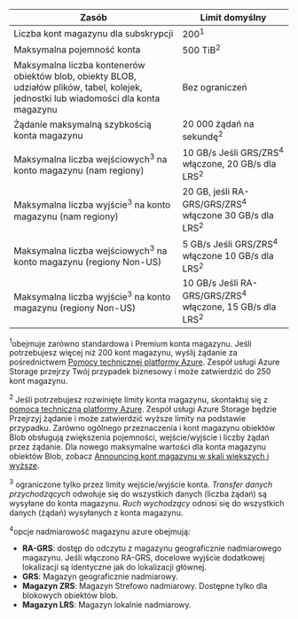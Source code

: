 | Zasób | Limit domyślny |
| --- | --- |
| Liczba kont magazynu dla subskrypcji | 200<sup>1</sup> |
| Maksymalna pojemność konta | 500 TiB<sup>2</sup> |
| Maksymalna liczba kontenerów obiektów blob, obiekty BLOB, udziałów plików, tabel, kolejek, jednostki lub wiadomości dla konta magazynu | Bez ograniczeń |
| Żądanie maksymalną szybkością konta magazynu | 20 000 żądań na sekundę<sup>2</sup> |
| Maksymalna liczba wejściowych<sup>3</sup> na konto magazynu (nam regiony) | 10 GB/s Jeśli GRS/ZRS<sup>4</sup> włączone, 20 GB/s dla LRS<sup>2</sup> |
| Maksymalna liczba wyjście<sup>3</sup> na konto magazynu (nam regiony) | 20 GB, jeśli RA-GRS/GRS/ZRS<sup>4</sup> włączone 30 GB/s dla LRS<sup>2</sup> |
| Maksymalna liczba wejściowych<sup>3</sup> na konto magazynu (regiony Non-US) | 5 GB/s Jeśli GRS/ZRS<sup>4</sup> włączone 10 GB/s dla LRS<sup>2</sup> |
| Maksymalna liczba wyjście<sup>3</sup> na konto magazynu (regiony Non-US) | 10 GB/s Jeśli RA-GRS/GRS/ZRS<sup>4</sup> włączone, 15 GB/s dla LRS<sup>2</sup> |

<sup>1</sup>obejmuje zarówno standardowa i Premium konta magazynu. Jeśli potrzebujesz więcej niż 200 kont magazynu, wyślij żądanie za pośrednictwem [Pomocy technicznej platformy Azure](https://azure.microsoft.com/support/faq/). Zespół usługi Azure Storage przejrzy Twój przypadek biznesowy i może zatwierdzić do 250 kont magazynu. 

<sup>2</sup> Jeśli potrzebujesz rozwinięte limity konta magazynu, skontaktuj się z [pomocą techniczną platformy Azure](https://azure.microsoft.com/support/faq/). Zespół usługi Azure Storage będzie Przejrzyj żądanie i może zatwierdzić wyższe limity na podstawie przypadku. Zarówno ogólnego przeznaczenia i kont magazynu obiektów Blob obsługują zwiększenia pojemności, wejście/wyjście i liczby żądań przez żądanie. Dla nowego maksymalne wartości dla konta magazynu obiektów Blob, zobacz [Announcing kont magazynu w skali większych i wyższe](https://azure.microsoft.com/blog/announcing-larger-higher-scale-storage-accounts/).

<sup>3</sup> ograniczone tylko przez limity wejście/wyjście konta. *Transfer danych przychodzących* odwołuje się do wszystkich danych (liczba żądań) są wysyłane do konta magazynu. *Ruch wychodzący* odnosi się do wszystkich danych (żądań) wysyłanych z konta magazynu.  

<sup>4</sup>opcje nadmiarowość magazynu azure obejmują:
* **RA-GRS**: dostęp do odczytu z magazynu geograficznie nadmiarowego magazynu. Jeśli włączono RA-GRS, docelowe wyjście dodatkowej lokalizacji są identyczne jak do lokalizacji głównej.
* **GRS**: Magazyn geograficznie nadmiarowy. 
* **Magazyn ZRS**: Magazyn Strefowo nadmiarowy. Dostępne tylko dla blokowych obiektów blob. 
* **Magazyn LRS**: Magazyn lokalnie nadmiarowy. 
